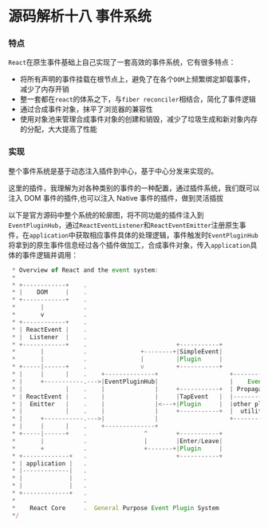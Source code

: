 # 源码解析十八 事件系统

### 特点
`React`在原生事件基础上自己实现了一套高效的事件系统，它有很多特点：

- 将所有声明的事件挂载在根节点上，避免了在各个`DOM`上频繁绑定卸载事件，减少了内存开销
- 整一套都在`react`的体系之下，与`fiber reconciler`相结合，简化了事件逻辑
- 通过合成事件对象，抹平了浏览器的兼容性
- 使用对象池来管理合成事件对象的创建和销毁，减少了垃圾生成和新对象内存的分配，大大提高了性能

### 实现
整个事件系统是基于动态注入插件到中心，基于中心分发来实现的。

这里的插件，我理解为对各种类别的事件的一种配置，通过插件系统，我们既可以注入 DOM 事件的插件,也可以注入 Native 事件的插件，做到灵活插拔

以下是官方源码中整个系统的轮廓图，将不同功能的插件注入到`EventPluginHub`，通过`ReactEventListener`和`ReactEventEmitter`注册原生事件，在`application`中获取相应事件具体的处理逻辑，事件触发时`EventPluginHub`将拿到的原生事件信息经过各个插件做加工，合成事件对象，传入`application`具体的事件逻辑并调用：

```javaScript
 * Overview of React and the event system:
 *
 * +------------+    .
 * |    DOM     |    .
 * +------------+    .
 *       |           .
 *       v           .
 * +------------+    .
 * | ReactEvent |    .
 * |  Listener  |    .
 * +------------+    .                         +-----------+
 *       |           .               +--------+|SimpleEvent|
 *       |           .               |         |Plugin     |
 * +-----|------+    .               v         +-----------+
 * |     |      |    .    +--------------+                    +------------+
 * |     +-----------.--->|EventPluginHub|                    |    Event   |
 * |            |    .    |              |     +-----------+  | Propagators|
 * | ReactEvent |    .    |              |     |TapEvent   |  |------------|
 * |  Emitter   |    .    |              |<---+|Plugin     |  |other plugin|
 * |            |    .    |              |     +-----------+  |  utilities |
 * |     +-----------.--->|              |                    +------------+
 * |     |      |    .    +--------------+
 * +-----|------+    .                ^        +-----------+
 *       |           .                |        |Enter/Leave|
 *       +           .                +-------+|Plugin     |
 * +-------------+   .                         +-----------+
 * | application |   .
 * |-------------|   .
 * |             |   .
 * |             |   .
 * +-------------+   .
 *                   .
 *    React Core     .  General Purpose Event Plugin System
 */
```